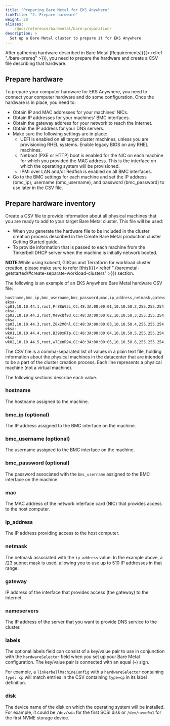 ```yaml
---
title: "Preparing Bare Metal for EKS Anywhere"
linkTitle: "2. Prepare hardware"
weight: 20
aliases:
    /docs/reference/baremetal/bare-preparation/
description: >
  Set up a Bare Metal cluster to prepare it for EKS Anywhere
---
```

After gathering hardware described in Bare Metal [Requirements]({{< relref "./bare-prereq" >}}), you need to prepare the hardware and create a CSV file describing that hardware.

## Prepare hardware
To prepare your computer hardware for EKS Anywhere, you need to connect your computer hardware and do some configuration.
Once the hardware is in place, you need to:

* Obtain IP and MAC addresses for your machines' NICs.
* Obtain IP addresses for your machines' BMC interfaces.
* Obtain the gateway address for your network to reach the Internet.
* Obtain the IP address for your DNS servers.
* Make sure the following settings are in place:
  * UEFI is enabled on all target cluster machines, unless you are provisioning RHEL systems. Enable legacy BIOS on any RHEL machines.
  * Netboot (PXE or HTTP) boot is enabled for the NIC on each machine for which you provided the MAC address. This is the interface on which the operating system will be provisioned.
  * IPMI over LAN and/or Redfish is enabled on all BMC interfaces.
* Go to the BMC settings for each machine and set the IP address (bmc_ip), username (bmc_username), and password (bmc_password) to use later in the CSV file.

## Prepare hardware inventory
Create a CSV file to provide information about all physical machines that you are ready to add to your target Bare Metal cluster.
This file will be used:

* When you generate the hardware file to be included in the cluster creation process described in the Create Bare Metal production cluster Getting Started guide.
* To provide information that is passed to each machine from the Tinkerbell DHCP server when the machine is initially network booted.

**NOTE**:While using kubectl, GitOps and Terraform for workload cluster creation, please make sure to refer [this]({{< relref "./baremetal-getstarted/#create-separate-workload-clusters" >}}) section.

The following is an example of an EKS Anywhere Bare Metal hardware CSV file:

```
hostname,bmc_ip,bmc_username,bmc_password,mac,ip_address,netmask,gateway,nameservers,labels,disk
eksa-cp01,10.10.44.1,root,PrZ8W93i,CC:48:3A:00:00:01,10.10.50.2,255.255.254.0,10.10.50.1,8.8.8.8|8.8.4.4,type=cp,/dev/sda
eksa-cp02,10.10.44.2,root,Me9xQf93,CC:48:3A:00:00:02,10.10.50.3,255.255.254.0,10.10.50.1,8.8.8.8|8.8.4.4,type=cp,/dev/sda
eksa-cp03,10.10.44.3,root,Z8x2M6hl,CC:48:3A:00:00:03,10.10.50.4,255.255.254.0,10.10.50.1,8.8.8.8|8.8.4.4,type=cp,/dev/sda
eksa-wk01,10.10.44.4,root,B398xRTp,CC:48:3A:00:00:04,10.10.50.5,255.255.254.0,10.10.50.1,8.8.8.8|8.8.4.4,type=worker,/dev/sda
eksa-wk02,10.10.44.5,root,w7EenR94,CC:48:3A:00:00:05,10.10.50.6,255.255.254.0,10.10.50.1,8.8.8.8|8.8.4.4,type=worker,/dev/sda

```

The CSV file is a comma-separated list of values in a plain text file, holding information about the physical machines in the datacenter that are intended to be a part of the cluster creation process.
Each line represents a physical machine (not a virtual machine).

The following sections describe each value.

### hostname
The hostname assigned to the machine.
### bmc_ip (optional)
The IP address assigned to the BMC interface on the machine.
### bmc_username (optional)
The username assigned to the BMC interface on the machine.
### bmc_password (optional)
The password associated with the `bmc_username` assigned to the BMC interface on the machine.
### mac
The MAC address of the network interface card (NIC) that provides access to the host computer.
### ip_address
The IP address providing access to the host computer.
### netmask
The netmask associated with the `ip_address` value.
In the example above, a /23 subnet mask is used, allowing you to use up to 510 IP addresses in that range. 
### gateway
IP address of the interface that provides access (the gateway) to the Internet.
### nameservers
The IP address of the server that you want to provide DNS service to the cluster.
### labels
The optional labels field can consist of a key/value pair to use in conjunction with the `hardwareSelector` field when you set up your Bare Metal configuration.
The key/value pair is connected with an equal (`=`) sign.

For example, a `TinkerbellMachineConfig` with a `hardwareSelector` containing `type: cp` will match entries in the CSV containing `type=cp` in its label definition.

### disk
The device name of the disk on which the operating system will be installed.
For example, it could be `/dev/sda` for the first SCSI disk or `/dev/nvme0n1` for the first NVME storage device.
